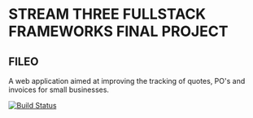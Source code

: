# STREAM THREE FULLSTACK FRAMEWORKS FINAL PROJECT

## FILEO

A web application aimed at improving the tracking of quotes, PO's and invoices for small businesses.

[![Build Status](https://travis-ci.org/darchard1984/stream-three-fullstack-final-proect.svg?branch=master)](https://travis-ci.org/darchard1984/stream-three-fullstack-final-proect)